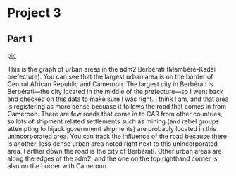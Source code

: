 # Project 3

## Part 1

[pic](density_center_points.png)

This is the graph of urban areas in the adm2 Berbérati (Mambéré-Kadéi prefecture). You can see that the largest urban area is on the border of Central African Republic and Cameroon. The largest city in Berbérati is Berbérati—the city located in the middle of the prefecture—so I went back and checked on this data to make sure I was right. I think I am, and that area is registering as more dense becuase it follows the road that comes in from Cameroon. There are few roads that come in to CAR from other countries, so lots of shipment related settlements such as mining (and rebel groups attempting to hijack government shipments) are probably located in this unincorporated area. You can track the influence of the road because there is another, less dense urban area noted right next to this unincorporated area. Farther down the road is the city of Berbérati. Other urban areas are along the edges of the adm2, and the one on the top righthand corner is also on the border with Cameroon. 
